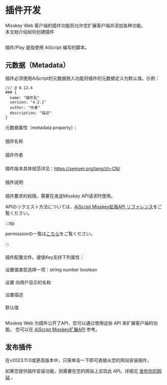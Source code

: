 # 插件开发

Misskey Web 客户端的插件功能将允许您扩展客户端并添加各种功能。\
本文档介绍如何创建插件

##

插件/Play 是指使用 AiScript 编写的脚本。

## 元数据（Metadata）

插件必须使用AiScript的元数据嵌入功能将插件的元数据定义为默认值。示例：

```AiScript
/// @ 0.12.4
### {
  name: "插件名"
  version: "4.2.1"
  author: "作者"
  description: "描述"
}
```

元数据属性（metadata property）：

###

插件名称

###

插件作者

###

插件版本具体规范详见：https://semver.org/lang/zh-CN/

###

插件说明

###

插件要求的权限。需要在发送Misskey API请求时使用。

APIのリクエスト方法については、[AiScript Misskey拡張API リファレンス](/docs/for-developers/plugin/plugin-api-reference/)をご覧ください。

:::tip

permissionの一覧は[こちら](/docs/for-developers/api/permission/)をご覧ください。

:::

###

插件配置文件。键值Key支持下列属性：

####

设置值类型选择一项：string number boolean

####

设置 向用户显示的名称

####

设置描述

####

默认值

##

Misskey Web 为插件公开了API，您可以通过使用这些 API 来扩展客户端的功能。
您可以在 [AiScript Misskey扩展API](./plugin-api-reference/) 参考。

## 发布插件

在v2023.11.0或更高版本中，只需单击一下即可直接从您的网站安装插件。

如果您提供插件安装功能，则需要在您的网站上实现此 API。详细见 [发布你的网站](../publish-on-your-website.md) 。
